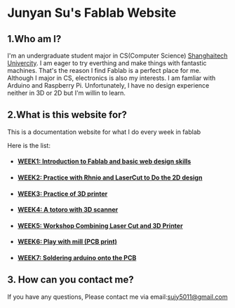 # Junyan Su's Fablab Website

## 1.Who am I?
I'm  an undergraduate student major in CS(Computer Science) [Shanghaitech Univercity](http://www.shanghaitech.edu.cn/). I am eager to try everthing and make things with fantastic machines. That's the reason I find Fablab is a perfect place for me. Although I major in CS, electronics is also my interests. I am famliar with Arduino and Raspberry Pi. Unfortunately, I have no design experience neither in 3D or 2D but I'm willin to learn.


## 2.What is this website for?
This is a documentation website for what I do every week in fablab

Here is the list:
- #### [WEEK1: Introduction to Fablab and basic web design skills](week1.md)
- #### [WEEK2: Practice with Rhnio and LaserCut to Do the 2D design](week2/week2.md)
- #### [WEEK3: Practice of 3D printer ](week3/week3.md)
- #### [WEEK4: A totoro with 3D scanner](week4/week4.md)
- ####  [WEEK5: Workshop Combining Laser Cut and 3D Printer](week5/week5.md)
- ####  [WEEK6: Play with mill (PCB print)](week6/week6.md)
- ####  [WEEK7: Soldering arduino onto the PCB](week7/week7.md)



## 3. How can you contact me?
If you have any questions, Please contact me via email:sujy5011@gmail.com

